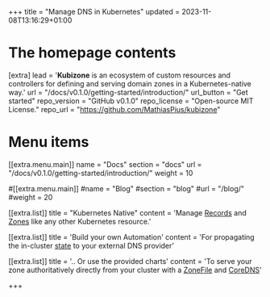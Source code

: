 +++
title = "Manage DNS in Kubernetes"
updated = 2023-11-08T13:16:29+01:00

# The homepage contents
[extra]
lead = '<b>Kubizone</b> is an ecosystem of custom resources and controllers for defining and serving domain zones in a Kubernetes-native way.'
url = "/docs/v0.1.0/getting-started/introduction/"
url_button = "Get started"
repo_version = "GitHub v0.1.0"
repo_license = "Open-source MIT License."
repo_url = "https://github.com/MathiasPius/kubizone"

# Menu items
[[extra.menu.main]]
name = "Docs"
section = "docs"
url = "/docs/v0.1.0/getting-started/introduction/"
weight = 10

#[[extra.menu.main]]
#name = "Blog"
#section = "blog"
#url = "/blog/"
#weight = 20

[[extra.list]]
title = "Kubernetes Native"
content = 'Manage <a href="/docs/v0.1.0/custom-resources/record/">Records</a> and <a href="/docs/v0.1.0/custom-resources/zone/">Zones</a> like any other Kubernetes resource.'

[[extra.list]]
title = 'Build your own Automation'
content = 'For propagating the in-cluster <a href="/docs/v0.1.0/custom-resources/zone/#status-entries">state</a> to your external DNS provider'

[[extra.list]]
title = '.. Or use the provided charts'
content = 'To serve your zone authoritatively directly from your cluster with a <a href="/docs/v0.1.0/custom-resources/zonefile/">ZoneFile</a> and <a href="https://github.com/kubi-zone/charts/tree/main/charts/zonefile-coredns">CoreDNS</a>'

+++
